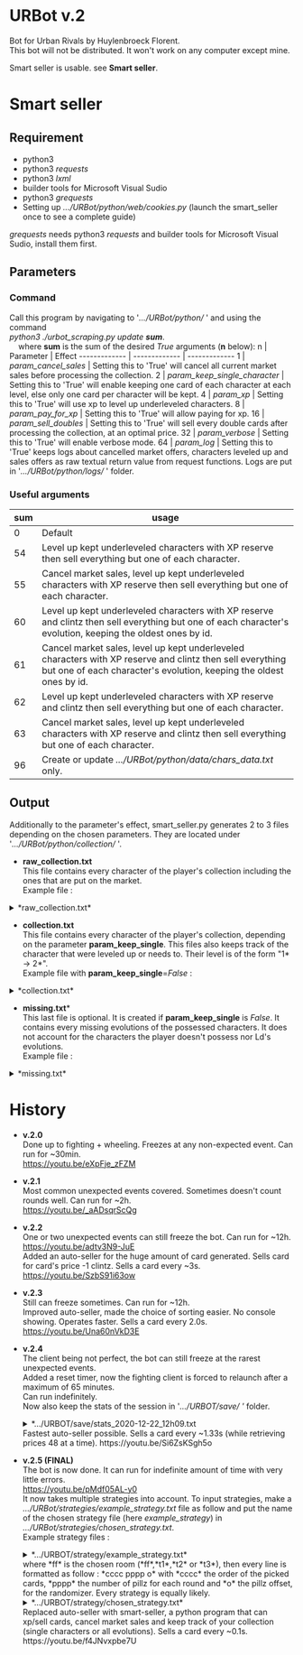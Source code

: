 # URBot v.2
Bot for Urban Rivals by Huylenbroeck Florent.  
This bot will not be distributed. It won't work on any computer except mine.  
  
Smart seller is usable. see **Smart seller**.
  
# Smart seller
## Requirement ##
- python3
- python3  *requests*
- python3  *lxml*
- builder tools for Microsoft Visual Sudio
- python3  *grequests*  
- Setting up *.../URBot/python/web/cookies.py* (launch the smart_seller once to see a complete guide)  

*grequests* needs python3 *requests* and builder tools for Microsoft Visual Sudio, install them first.  
## Parameters ##
### Command ###
Call this program by navigating to '*.../URBot/python/* ' and using the command  
*python3 ./urbot_scraping.py update **sum***.  
&nbsp;&nbsp;&nbsp;&nbsp;where **sum** is the sum of the desired *True* arguments (**n** below):
n  | Parameter | Effect
------------- | ------------- | -------------
 1 | *param_cancel_sales* | Setting this to 'True' will cancel all current market sales before processing the collection.
 2 | *param_keep_single_character* | Setting this to 'True' will enable keeping one card of each character at each level, else only one card per character will be kept.
 4 | *param_xp* | Setting this to 'True' will use xp to level up underleveled characters.
 8 | *param_pay_for_xp* | Setting this to 'True' will allow paying for xp.
 16 | *param_sell_doubles* | Setting this to 'True' will sell every double cards after processing the collection, at an optimal price.
 32 | *param_verbose* | Setting this to 'True' will enable verbose mode.
 64 | *param_log* | Setting this to 'True' keeps logs about cancelled market offers, characters leveled up and sales offers as raw textual return value from request functions. Logs are put in '*.../URBot/python/logs/* ' folder.
### Useful arguments ###
sum  | usage  
------------- | -------------
0 | Default
54 | Level up kept underleveled characters with XP reserve then sell everything but one of each character.
55 | Cancel market sales, level up kept underleveled characters with XP reserve then sell everything but one of each character.
60 | Level up kept underleveled characters with XP reserve and clintz then sell everything but one of each character's evolution, keeping the oldest ones by id.
61 | Cancel market sales, level up kept underleveled characters with XP reserve and clintz then sell everything but one of each character's evolution, keeping the oldest ones by id.
62 | Level up kept underleveled characters with XP reserve and clintz then sell everything but one of each character.
63 | Cancel market sales, level up kept underleveled characters with XP reserve and clintz then sell everything but one of each character.
96 | Create or update *.../URBot/python/data/chars_data.txt* only.  
## Output ##
Additionally to the parameter's effect, smart_seller.py generates 2 to 3 files depending on the chosen parameters. They are located under '*.../URBot/python/collection/* '.
- **raw_collection.txt**  
This file contains every character of the player's collection including the ones that are put on the market.  
Example file :
<details>
<summary>*raw_collection.txt*</summary>

      123 Natrang (x3) 1*-3*  
          616551985 1*  
          616719940 2*  
          129544906 3*  
      124 Sai_San (x4) 1*-4*  
          618514010 1*  
          622856929 2*  
          623232901 3*  
          425765630 4*  
      125 Tatane (x3) 1*-3*  
          615869020 1*  
          622662152 2*  
          170485662 3*  
      126 Nanook (x3) 1*-3*  
          619323141 1*  
          620587122 2*  
          9616941 3*  
      127 Akiko (x3) 1*-3*  
          612725422 1*  
          ...  
          616675942 2*  
      2051 Kola (x2) 1*-4*  
          624165264 1*  
          616559394 4*  
      2052 Gerdah (x4) 2*-5*  
          623219351 2*  
          624242421 3*  
          624165253 4*  
          622159315 5*  
      2053 Jakobs (x2) 1*-3*  
          623215595 1*  
          622160696 3*  
      2054 Matheo (x3) 1*-3*  
          623219356 1*  
          624165283 2*  
          622155128 3*  
      2055 Superpaquito (x2) 1*-4*  
          624165261 1*  
          622161676 4*  
      2056 El_D10S (x1) 3*-5*  
          625715329 5*  
</details>

- **collection.txt**  
This file contains every character of the player's collection, depending on the parameter **param_keep_single**.
This files also keeps track of the character that were leveled up or needs to. Their level is of the form "1* -> 2*".  
Example file with **param_keep_single**=*False* :
<details>
  <summary>*collection.txt*</summary>

      123 616551985 Natrang 1*  
      123 616719940 Natrang 2*  
      123 129544906 Natrang 3*  
      124 618514010 Sai_San 1*  
      124 622856929 Sai_San 2*  
      124 623232901 Sai_San 3*  
      124 425765630 Sai_San 4*  
      125 615869020 Tatane 1*  
      125 622662152 Tatane 2*  
      125 170485662 Tatane 3*  
      126 619323141 Nanook 1*  
      126 620587122 Nanook 2*  
      126 9616941 Nanook 3*  
      127 612725422 Akiko 1*  
      127 618547639 Akiko 1* -> 2*  
      127 432385009 Akiko 3*  
      128 622898813 Berserkgirl_Cr 1*  
      128 519421601 Berserkgirl_Cr 3*  
      129 615952306 Pino 1*  
      129 433507838 Pino 2*  
      ...  
      2048 616290277 Lom 2*  
      2049 622155131 El_Cascabel 3*  
      2049 624165249 El_Cascabel 4*  
      2049 616644292 El_Cascabel 5*  
      2050 623219354 Drivel 1*  
      2050 616675942 Drivel 2*  
      2051 624165264 Kola 1*  
      2051 616559394 Kola 4*  
      2052 623219351 Gerdah 2*  
      2052 624242421 Gerdah 3*  
      2052 624165253 Gerdah 1* -> 4*  
      2052 622159315 Gerdah 5*  
      2053 623215595 Jakobs 1*  
      2053 622160696 Jakobs 3*  
      2054 623219356 Matheo 1*  
      2054 624165283 Matheo 2*  
      2054 622155128 Matheo 3*  
      2055 624165261 Superpaquito 1*  
      2055 622161676 Superpaquito 4*  
      2056 625715329 El_D10S 5*  
</details>

- **missing.txt***  
This last file is optional. It is created if **param_keep_single** is *False*. It contains every missing evolutions of the possessed characters. It does not account for the characters the player doesn't possess nor Ld's evolutions.  
Example file :  
<details>
  <summary>*missing.txt*</summary>

    128 Berserkgirl_Cr 2*  
    158 Shawoman_Cr 2*  
    160 Yayoi_Cr 2*  
    162 Rass_Cr 2*  
    166 Zatman_Cr 1*  
    166 Zatman_Cr 2*  
    168 Armanda_Mt 1*  
    168 Armanda_Mt 2*  
    172 Ratanah_Mt 1*  
    172 Ratanah_Mt 2*  
    172 Ratanah_Mt 3*  
    182 Jackie_Cr 2*  
    182 Jackie_Cr 3*  
    187 Vermyn_N 2*  
    189 Lyse_Teria_Mt 1*  
    189 Lyse_Teria_Mt 2*  
    190 Vickie_Cr 2*  
    190 Vickie_Cr 3*  
    195 Lao_Cr 3*  
    195 Lao_Cr 4*  
    ...  
    2026 Palamu 3*  
    2026 Palamu 4*  
    2029 Timbo_K 3*  
    2029 Timbo_K 4*  
    2036 Glaxo 3*  
    2036 Glaxo 4*  
    2037 Miss_Denna 2*  
    2039 Edmund 1*  
    2041 Zinzinxxt 2*  
    2041 Zinzinxxt 3*  
    2043 C-Ortez 3*  
    2044 Banzai 2*  
    2046 Divus 1*  
    2046 Divus 2*  
    2051 Kola 2*  
    2051 Kola 3*  
    2053 Jakobs 2*  
    2055 Superpaquito 2*  
    2055 Superpaquito 3*  
    2056 El_D10S 3*  
    2056 El_D10S 4*  
</details>

# History
- **v.2.0**  
Done up to fighting + wheeling. Freezes at any non-expected event. Can run for ~30min.  
https://youtu.be/eXpFje_zFZM  
  
- **v.2.1**  
Most common unexpected events covered. Sometimes doesn't count rounds well. Can run for ~2h.  
https://youtu.be/_aADsqrScQg  
  
- **v.2.2**  
One or two unexpected events can still freeze the bot. Can run for ~12h.  
https://youtu.be/adtv3N9-JuE  
Added an auto-seller for the huge amount of card generated. Sells card for card's price -1 clintz. Sells a card every ~3s.  
https://youtu.be/SzbS91i63ow  
  
- **v.2.3**  
Still can freeze sometimes. Can run for ~12h.  
Improved auto-seller, made the choice of sorting easier. No console showing. Operates faster. Sells a card every 2.0s.  
https://youtu.be/Una60nVkD3E  

- **v.2.4**  
The client being not perfect, the bot can still freeze at the rarest unexpected events.  
Added a reset timer, now the fighting client is forced to relaunch after a maximum of 65 minutes.  
Can run indefinitely.  
Now also keep the stats of the session in '*.../URBOT/save/ '*  folder.  
    <details>
    <summary>*.../URBOT/save/stats_2020-12-22_12h09.txt</summary>

        === STATS ===  
        Start    2020/12/21 21:00:57  
        End      2020/12/22 12:09:04  
        Duration            14:37:00  
        Views    1  
        Points   5277  
        Fights   485  
        Wins     252  
        Loses    229  
        Draws    4  
        WR       52%  
        === DEBUG ===  
        Time until next reset (min)                           27min.   
        Winkills $timer > 60                                  28  
        Winkills $timer > 68                                  0  
        Winkills from fight not launching                     0  
        Winkills from ennemy left/already in matchmaking      0  
        Winkills from fight not expiring                      0  
        Winkills from unable to play card                     0  
        Winkills from your missions panel on wheeling client  2  
        Winkill total                                         30  
        =============  
    </details>  
    Fastest auto-seller possible. Sells a card every ~1.33s (while retrieving prices 48 at a time).  
    https://youtu.be/Si6ZsKSgh5o  
  
- **v.2.5 (FINAL)**  
The bot is now done. It can run for indefinite amount of time with very little errors.  
https://youtu.be/pMdf05AL-y0  
It now takes multiple strategies into account. 
To input strategies, make a *.../URBot/strategies/example_strategy.txt* file as follow and put the name of the chosen strategy file (here *example_strategy*) in *.../URBot/strategies/chosen_strategy.txt*.  
Example strategy files :  
  <details>  
  <summary>*.../URBOT/strategy/example_strategy.txt*</summary>  

        ff
        1234 3333 2  
        2134 3333 2  
        3124 3333 2  
        1324 3333 2  
        2314 3333 2  
        3214 3333 2  
        3241 3333 2  
        2341 3333 2  
        4321 3333 2  
        3421 3333 2  
        2431 3333 2  
        4231 3333 2  
        4132 3333 2  
        1432 3333 2  
        3412 3333 2  
        4312 3333 2  
        1342 3333 2  
        3142 3333 2  
        2143 3333 2  
        1243 3333 2  
        4213 3333 2  
        2413 3333 2  
        1423 3333 2  
        4123 3333 2  
  </details>  
  where *ff* is the chosen room (*ff*,*t1*,*t2* or *t3*),  
  then every line is formatted as follow :  
  *cccc pppp o*  
  with  *cccc* the order of the picked cards, *pppp* the number of pillz for each round and *o* the pillz offset, for the randomizer.
  Every strategy is equally likely.
  
   <details>  
  <summary>*.../URBOT/strategy/chosen_strategy.txt*</summary>  
  
    example_strategy  
  </details>   
  Replaced auto-seller  with smart-seller, a python program that can xp/sell cards, cancel market sales and keep track of your collection (single characters or all evolutions). Sells a card every ~0.1s.  
  https://youtu.be/f4JNvxpbe7U   
